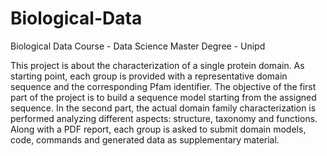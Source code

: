 # Biological-Data
Biological Data Course - Data Science Master Degree - Unipd

This project is about the characterization of
a single protein domain. As starting point,
each group is provided with a representative
domain sequence and the corresponding Pfam
identifier. The objective of the first part of
the project is to build a sequence model starting
from the assigned sequence. In the second
part, the actual domain family characterization is
performed analyzing different aspects: structure,
taxonomy and functions. Along with a PDF
report, each group is asked to submit domain
models, code, commands and generated data as
supplementary material.

